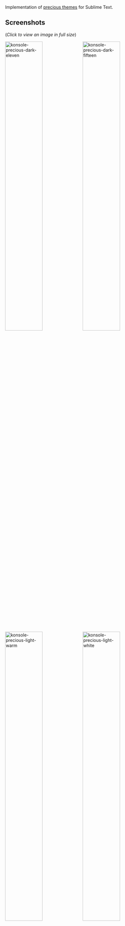 Implementation of [precious themes](https://github.com/precious-themes) for Sublime Text.

Screenshots
---
 
(_Click to view an image in full size_)

[<img src="https://raw.githubusercontent.com/precious-themes/.github/master/screenshots/precious-themes-sublime-text/sublime-text-precious-dark-eleven.avif" width=49% alt="konsole-precious-dark-eleven" />](https://raw.githubusercontent.com/precious-themes/.github/master/screenshots/precious-themes-sublime-text/sublime-text-precious-dark-eleven.png) [<img src="https://raw.githubusercontent.com/precious-themes/.github/master/screenshots/precious-themes-sublime-text/sublime-text-precious-dark-fifteen.avif" width=49% alt="konsole-precious-dark-fifteen" />](https://raw.githubusercontent.com/precious-themes/.github/master/screenshots/precious-themes-sublime-text/sublime-text-precious-dark-fifteen.png)
[<img src="https://raw.githubusercontent.com/precious-themes/.github/master/screenshots/precious-themes-sublime-text/sublime-text-precious-light-warm.avif" width=49% alt="konsole-precious-light-warm" />](https://raw.githubusercontent.com/precious-themes/.github/master/screenshots/precious-themes-sublime-text/sublime-text-precious-light-warm.png) [<img src="https://raw.githubusercontent.com/precious-themes/.github/master/screenshots/precious-themes-sublime-text/sublime-text-precious-light-white.avif" width=49% alt="konsole-precious-light-white" />](https://raw.githubusercontent.com/precious-themes/.github/master/screenshots/precious-themes-sublime-text/sublime-text-precious-light-white.png)
